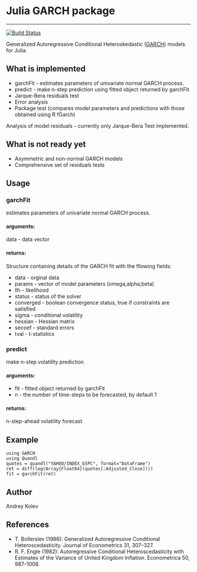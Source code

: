 # Julia GARCH package
***
[![Build Status](https://travis-ci.org/AndreyKolev/GARCH.jl.svg?branch=master)](https://travis-ci.org/AndreyKolev/GARCH.jl)

Generalized Autoregressive Conditional Heteroskedastic ([GARCH](http://en.wikipedia.org/wiki/Autoregressive_conditional_heteroskedasticity)) models for Julia.

## What is implemented

* garchFit - estimates parameters of univariate normal GARCH process.
* predict - make n-step prediction using fitted object returned by garchFit
* Jarque-Bera residuals test 
* Error analysis
* Package test (compares model parameters and predictions with those obtained using R fGarch)

Analysis of model residuals - currently only Jarque-Bera Test implemented.

## What is not ready yet

* Asymmetric and non-normal GARCH models
* Comprehensive set of residuals tests

## Usage
### garchFit
estimates parameters of univariate normal GARCH process.
#### arguments:
data - data vector
#### returns:
Structure containing details of the GARCH fit with the fllowing fields:

* data - orginal data  
* params - vector of model parameters (omega,alpha,beta)  
* llh - likelihood  
* status - status of the solver  
* converged - boolean convergence status, true if constraints are satisfied  
* sigma - conditional volatility  
* hessian - Hessian matrix
* secoef - standard errors
* tval - t-statistics
  
### predict
make n-step volatility prediction  
#### arguments:
* fit - fitted object returned by garchFit
* n - the number of time-steps to be forecasted, by default 1
#### returns:
n-step-ahead volatility forecast

## Example

    using GARCH
    using Quandl
    quotes = quandl("YAHOO/INDEX_GSPC", format="DataFrame")
    ret = diff(log(Array{Float64}(quotes[:Adjusted_Close])))
    fit = garchFit(ret)
    
## Author
Andrey Kolev

## References
* T. Bollerslev (1986): Generalized Autoregressive Conditional Heteroscedasticity. Journal of Econometrics 31, 307–327.
* R. F. Engle (1982): Autoregressive Conditional Heteroscedasticity with Estimates of the Variance of United Kingdom Inflation. Econometrica 50, 987–1008.
